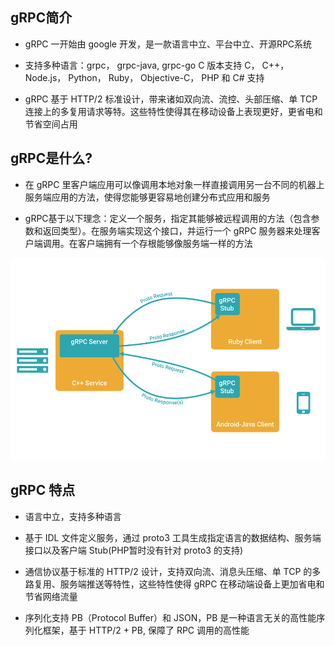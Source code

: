 ## gRPC简介

* gRPC 一开始由 google 开发，是一款语言中立、平台中立、开源RPC系统

* 支持多种语言：grpc， grpc-java, grpc-go C 版本支持 C， C++， Node.js， Python， Ruby， Objective-C， PHP 和 C# 支持

* gRPC 基于 HTTP/2 标准设计，带来诸如双向流、流控、头部压缩、单 TCP 连接上的多复用请求等特。这些特性使得其在移动设备上表现更好，更省电和节省空间占用

## gRPC是什么?

* 在 gRPC 里客户端应用可以像调用本地对象一样直接调用另一台不同的机器上服务端应用的方法，使得您能够更容易地创建分布式应用和服务

* gRPC基于以下理念：定义一个服务，指定其能够被远程调用的方法（包含参数和返回类型）。在服务端实现这个接口，并运行一个 gRPC 服务器来处理客户端调用。在客户端拥有一个存根能够像服务端一样的方法

![grpc_concept](../static/grpc_concept_00.png)

## gRPC 特点

* 语言中立，支持多种语言

* 基于 IDL 文件定义服务，通过 proto3 工具生成指定语言的数据结构、服务端接口以及客户端 Stub(PHP暂时没有针对 proto3 的支持)

* 通信协议基于标准的 HTTP/2 设计，支持双向流、消息头压缩、单 TCP 的多路复用、服务端推送等特性，这些特性使得 gRPC 在移动端设备上更加省电和节省网络流量

* 序列化支持 PB（Protocol Buffer）和 JSON，PB 是一种语言无关的高性能序列化框架，基于 HTTP/2 + PB, 保障了 RPC 调用的高性能

